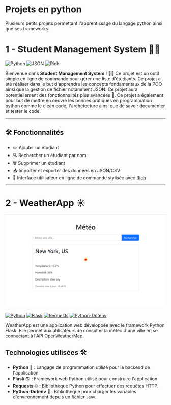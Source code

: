 # Projets en python
Plusieurs petits projets permettant l'apprentissage du langage python ainsi que ses frameworks

# 1 - Student Management System 🧑‍🎓

![Python](https://img.shields.io/badge/Python-3.8%2B-blue?logo=python&logoColor=white)
![JSON](https://img.shields.io/badge/Data-JSON-lightgrey?logo=json&logoColor=white)
![Rich](https://img.shields.io/badge/Styling-Rich-blueviolet?logo=python)

Bienvenue dans **Student Management System** ! 🧑‍🎓 Ce projet est un outil simple en ligne de commande pour gérer une liste d'étudiants. Ce projet a été réaliser dans le but d'apprendre les concepts fondamentaux de la POO ainsi que la gestion de fichier notamment JSON. Ce projet aura potentiellement des fonctionnalités plus avancées 🚀. Ce projet a également pour but de mettre en oeuvre les bonnes pratiques en programmation python comme le clean code, l'archetecture ainsi que de savoir documenter et tester le code.

---

## 🛠️ Fonctionnalités

- ✏️ Ajouter un étudiant
- 🔍 Rechercher un étudiant par nom
- 🗑️ Supprimer un étudiant
- 📥 Importer et exporter des données en JSON/CSV
- 🎨 Interface utilisateur en ligne de commande stylisée avec [Rich](https://rich.readthedocs.io/)

---

# 2 - WeatherApp ☀️

![img.png](img.png)

[![Python](https://img.shields.io/badge/Python-3.9-blue.svg)](https://www.python.org/)
[![Flask](https://img.shields.io/badge/Flask-2.0.1-green.svg)](https://flask.palletsprojects.com/)
[![Requests](https://img.shields.io/badge/Requests-2.26.0-orange.svg)](https://requests.readthedocs.io/)
[![Python-Dotenv](https://img.shields.io/badge/Python--Dotenv-0.19.0-yellow.svg)](https://github.com/theskubal/python-dotenv)

WeatherApp est une application web développée avec le framework Python Flask. Elle permet aux utilisateurs de consulter la météo d'une ville en se connectant à l'API OpenWeatherMap.

## Technologies utilisées 🛠️

- **Python** 🐍 : Langage de programmation utilisé pour le backend de l'application.
- **Flask** 🌎 : Framework web Python utilisé pour construire l'application.
- **Requests** 🌐 : Bibliothèque Python pour effectuer des requêtes HTTP.
- **Python-Dotenv** 🔑 : Bibliothèque pour charger les variables d'environnement depuis un fichier `.env`.

